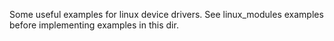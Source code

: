 Some useful examples for linux device drivers. 
See linux_modules examples before implementing examples in this dir.
